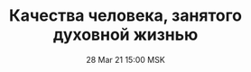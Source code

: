 ---
title: "Качества человека, занятого духовной жизнью"
date: "28 Mar 21 15:00 MSK"
draft: false
speakers: ["vitaliy-shcherba"]
---